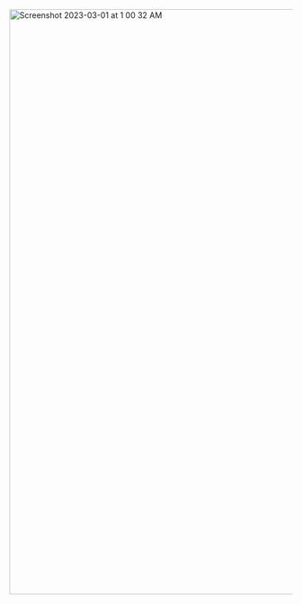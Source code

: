 <img width="1040" alt="Screenshot 2023-03-01 at 1 00 32 AM" src="https://user-images.githubusercontent.com/43849911/221959014-5afb9d82-f856-4144-a1e9-9e13b0961596.png">
